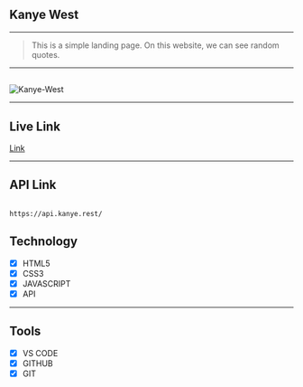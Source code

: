 ## Kanye West

---

> This is a simple landing page. On this website, we can see random quotes.

---
##

<img src="https://i.ibb.co/n6GjFdY/Kanye-West.png" alt="Kanye-West" border="0">

---

## Live Link

[Link](https://kanye--west.vercel.app/)

---

## API Link

```

https://api.kanye.rest/

```

## Technology

- [x] HTML5
- [x] CSS3
- [x] JAVASCRIPT
- [x] API

---

## Tools

- [x] VS CODE
- [x] GITHUB
- [x] GIT
